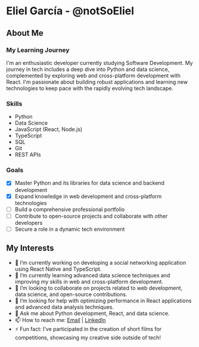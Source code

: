 # Eliel García - @notSoEliel

## About Me
### My Learning Journey

I'm an enthusiastic developer currently studying Software Development. My journey in tech includes a deep dive into Python and data science, complemented by exploring web and cross-platform development with React. I'm passionate about building robust applications and learning new technologies to keep pace with the rapidly evolving tech landscape.

### Skills
- Python
- Data Science
- JavaScript (React, Node.js)
- TypeScript
- SQL
- Git
- REST APIs

### Goals
- [x] Master Python and its libraries for data science and backend development
- [x] Expand knowledge in web development and cross-platform technologies
- [ ] Build a comprehensive professional portfolio
- [ ] Contribute to open-source projects and collaborate with other developers
- [ ] Secure a role in a dynamic tech environment

## My Interests
- 🔭 I’m currently working on developing a social networking application using React Native and TypeScript.
- 🌱 I’m currently learning advanced data science techniques and improving my skills in web and cross-platform development.
- 👯 I’m looking to collaborate on projects related to web development, data science, and open-source contributions.
- 🤔 I’m looking for help with optimizing performance in React applications and advanced data analysis techniques.
- 💬 Ask me about Python development, React, and data science.
- 📫 How to reach me: [Email](mailto:bgt.eliel@gmail.com) | [LinkedIn](https://www.linkedin.com/in/bgteliel/)
- ⚡ Fun fact: I’ve participated in the creation of short films for competitions, showcasing my creative side outside of tech!
